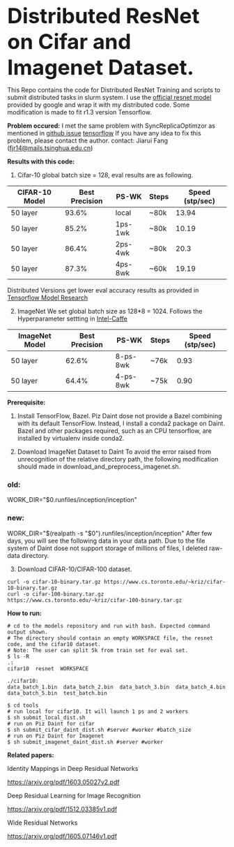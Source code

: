 <font size=8><b>Distributed ResNet on Cifar and Imagenet Dataset.</b></font>

This Repo contains the code for Distributed ResNet Training and scripts to submit distributed tasks in slurm system.
I use the [official resnet model](https://github.com/tensorflow/models/tree/master/official/resnet) provided by google and wrap it with my distributed code.
Some modification is made to fit r1.3 version Tensorflow.


<b>Problem occured:</b>
I met the same problem with SyncReplicaOptimzor as mentioned in
[github issue](https://github.com/tensorflow/tensorflow/issues/6976)
[tensorflow](https://stackoverflow.com/questions/42006967/scalability-issues-related-to-distributed-tensorflow)
If you have any idea to fix this problem, please contact the author.
contact: Jiarui Fang (fjr14@mails.tsinghua.edu.cn)

<b>Results with this code:</b>
1. Cifar-10
global batch size = 128, eval results are as following.

CIFAR-10 Model|Best Precision|PS-WK |Steps|Speed (stp/sec)
--------------|--------------|------|-----|--------------
50 layer|93.6%|local|~80k|13.94
50 layer|85.2%|1ps-1wk|~80k|10.19
50 layer|86.4%|2ps-4wk|~80k|20.3
50 layer|87.3%|4ps-8wk|~60k|19.19

Distributed Versions get lower eval accuracy results as provided in [Tensorflow Model Research](https://github.com/tensorflow/models/tree/master/research/resnet)

2. ImageNet
We set global batch size as 128\*8 = 1024.
Follows the Hyperparameter settting in [Intel-Caffe](https://github.com/intel/caffe/tree/master/models/intel_optimized_models/multinode/resnet_50_8_nodes)

ImageNet Model|Best Precision|PS-WK |Steps|Speed (stp/sec)
--------------|--------------|------|-----|--------------
50 layer|62.6%| 8-ps-8wk| ~76k | 0.93
50 layer|64.4%| 4-ps-8wk| ~75k | 0.90


<b>Prerequisite:</b>

1. Install TensorFlow, Bazel.
Piz Daint dose not provide a Bazel combining with its default TensorFlow. Instead, I install a conda2 package on Daint. Bazel and other packages required, such as an CPU tensorflow, are installed by virtualenv inside conda2.

2. Download ImageNet Dataset to Daint
To avoid the error raised from unrecognition of the relative directory path, the following modification should made in download_and_preprocess_imagenet.sh.
### old:
WORK_DIR="$0.runfiles/inception/inception"
### new:
WORK_DIR="$(realpath -s "$0").runfiles/inception/inception"
After few days, you will see the following data in your data path.
Due to the file system of Daint dose not support storage of millions of files, I deleted raw-data directory.


3. Download CIFAR-10/CIFAR-100 dataset.
```shell
curl -o cifar-10-binary.tar.gz https://www.cs.toronto.edu/~kriz/cifar-10-binary.tar.gz
curl -o cifar-100-binary.tar.gz https://www.cs.toronto.edu/~kriz/cifar-100-binary.tar.gz
```

<b>How to run:</b>

```shell
# cd to the models repository and run with bash. Expected command output shown.
# The directory should contain an empty WORKSPACE file, the resnet code, and the cifar10 dataset.
# Note: The user can split 5k from train set for eval set.
$ ls -R
.:
cifar10  resnet  WORKSPACE

./cifar10:
data_batch_1.bin  data_batch_2.bin  data_batch_3.bin  data_batch_4.bin
data_batch_5.bin  test_batch.bin

$ cd tools
# run local for cifar10. It will launch 1 ps and 2 workers
$ sh submit_local_dist.sh
# run on Piz Daint for cifar
$ sh submit_cifar_daint_dist.sh #server #worker #batch_size
# run on Piz Daint for Imagenet
$ sh submit_imagenet_daint_dist.sh #server #worker
```

<b>Related papers:</b>

Identity Mappings in Deep Residual Networks

https://arxiv.org/pdf/1603.05027v2.pdf

Deep Residual Learning for Image Recognition

https://arxiv.org/pdf/1512.03385v1.pdf

Wide Residual Networks

https://arxiv.org/pdf/1605.07146v1.pdf


